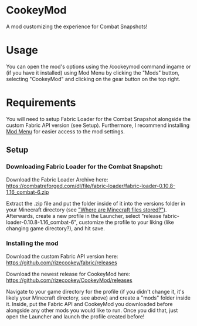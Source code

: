 # CookeyMod
A mod customizing the experience for Combat Snapshots!

# Usage
You can open the mod's options using the /cookeymod command ingame or (if you have it installed) using Mod Menu by clicking the "Mods" button, selecting "CookeyMod" and clicking on the gear button on the top right.

# Requirements
You will need to setup Fabric Loader for the Combat Snapshot alongside the custom Fabric API version (see Setup).
Furthermore, I recommend installing [Mod Menu](https://www.curseforge.com/minecraft/mc-mods/modmenu) for easier access to the mod settings.

## Setup
### Downloading Fabric Loader for the Combat Snapshot:
Download the Fabric Loader Archive here:
https://combatreforged.com/dl/file/fabric-loader/fabric-loader-0.10.8-1.16_combat-6.zip

Extract the .zip file and put the folder inside of it into the versions folder in your Minecraft directory (see ["Where are Minecraft files stored?"](https://help.minecraft.net/hc/en-us/articles/360035131551-Where-are-Minecraft-files-stored-)).
Afterwards, create a new profile in the Launcher, select "release fabric-loader-0.10.8-1.16_combat-6", customize the profile to your liking (like changing game directory?), and hit save.

### Installing the mod
Download the custom Fabric API version here:
https://github.com/rizecookey/fabric/releases

Download the newest release for CookeyMod here: 
https://github.com/rizecookey/CookeyMod/releases

Navigate to your game directory for the profile (if you didn't change it, it's likely your Minecraft directory, see above) and create a "mods" folder inside it. Inside, put the Fabric API and CookeyMod you downloaded before alongside any other mods you would like to run. Once you did that, just open the Launcher and launch the profile created before!

